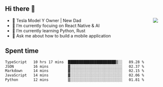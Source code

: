 ## Hi there 👋
<img align="right" src="https://github-readme-stats.vercel.app/api?username=ljunb&show_icons=true&icon_color=CE1D2D&text_color=718096&bg_color=00000000&hide_title=true&hide_border=true" />

- 🚗 Tesla Model Y Owner | New Dad
- 🔭 I’m currently focuing on React Native & AI
- 🌱 I’m currently learning Python, Rust
- 💬 Ask me about how to build a mobile application




## Spent time
<!--START_SECTION:waka-->

```txt
TypeScript   10 hrs 17 mins  ██████████████████████▒░░   89.28 %
JSON         16 mins         ▓░░░░░░░░░░░░░░░░░░░░░░░░   02.37 %
Markdown     14 mins         ▓░░░░░░░░░░░░░░░░░░░░░░░░   02.15 %
JavaScript   14 mins         ▓░░░░░░░░░░░░░░░░░░░░░░░░   02.06 %
Python       12 mins         ▒░░░░░░░░░░░░░░░░░░░░░░░░   01.81 %
```

<!--END_SECTION:waka-->
